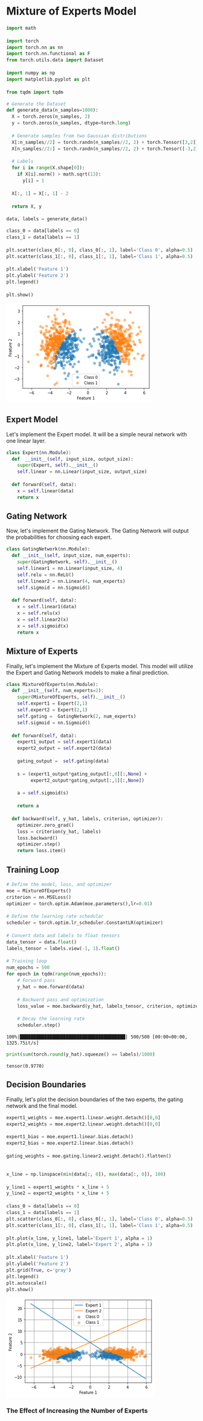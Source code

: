# Mixture of Experts Model


```python
import math

import torch
import torch.nn as nn
import torch.nn.functional as F
from torch.utils.data import Dataset

import numpy as np
import matplotlib.pyplot as plt

from tqdm import tqdm
```


```python
# Generate the Dataset
def generate_data(n_samples=1000):
  X = torch.zeros(n_samples, 2)
  y = torch.zeros(n_samples, dtype=torch.long)

  # Generate samples from two Gaussian distributions
  X[:n_samples//2] = torch.randn(n_samples//2, 2) + torch.Tensor([3,2])
  X[n_samples//2:] = torch.randn(n_samples//2, 2) + torch.Tensor([-3,2])

  # Labels
  for i in range(X.shape[0]):
    if X[i].norm() > math.sqrt(13):
      y[i] = 1

  X[:, 1] = X[:, 1] - 2

  return X, y

data, labels = generate_data()
```


```python
class_0 = data[labels == 0]
class_1 = data[labels == 1]

plt.scatter(class_0[:, 0], class_0[:, 1], label='Class 0', alpha=0.5)
plt.scatter(class_1[:, 0], class_1[:, 1], label='Class 1', alpha=0.5)

plt.xlabel('Feature 1')
plt.ylabel('Feature 2')
plt.legend()

plt.show()
```


    
![png](figures/output_3_0.png)
    


## Expert Model

Let's implement the Expert model. It will be a simple neural network with one linear layer.


```python
class Expert(nn.Module):
  def  __init__(self, input_size, output_size): 
    super(Expert, self).__init__()
    self.linear = nn.Linear(input_size, output_size)
    
  def forward(self, data):
    x = self.linear(data)
    return x
```

## Gating Network

Now, let's implement the Gating Network. The Gating Network will output the probabilities for choosing each expert.


```python
class GatingNetwork(nn.Module):
  def __init__(self, input_size, num_experts):
    super(GatingNetwork, self).__init__()
    self.linear1 = nn.Linear(input_size, 4)
    self.relu = nn.ReLU()
    self.linear2 = nn.Linear(4, num_experts)
    self.sigmoid = nn.Sigmoid()
  
  def forward(self, data): 
    x = self.linear1(data)
    x = self.relu(x)
    x = self.linear2(x)
    x = self.sigmoid(x)
    return x
```

## Mixture of Experts

Finally, let's implement the Mixture of Experts model. This model will utilize the Expert and Gating Network models to make a final prediction.


```python
class MixtureOfExperts(nn.Module):
  def __init__(self, num_experts=2):
    super(MixtureOfExperts, self).__init__()  
    self.expert1 = Expert(2,1)
    self.expert2 = Expert(2,1)
    self.gating =  GatingNetwork(2, num_experts)
    self.sigmoid = nn.Sigmoid()
      
  def forward(self, data):
    expert1_output = self.expert1(data)
    expert2_output = self.expert2(data)  
    
    gating_output =  self.gating(data)

    s = (expert1_output*gating_output[:,0][:,None] + 
         expert2_output*gating_output[:,1][:,None])
    
    a = self.sigmoid(s)
    
    return a

  def backward(self, y_hat, labels, criterion, optimizer): 
    optimizer.zero_grad()
    loss = criterion(y_hat, labels)    
    loss.backward()
    optimizer.step()
    return loss.item()
```

## Training Loop



```python
# Define the model, loss, and optimizer
moe = MixtureOfExperts()
criterion = nn.MSELoss() 
optimizer = torch.optim.Adam(moe.parameters(),lr=0.01)

# Define the learning rate scheduler
scheduler = torch.optim.lr_scheduler.ConstantLR(optimizer) 

# Convert data and labels to float tensors
data_tensor = data.float()
labels_tensor = labels.view(-1, 1).float()

# Training loop
num_epochs = 500 
for epoch in tqdm(range(num_epochs)):
    # Forward pass
    y_hat = moe.forward(data)

    # Backward pass and optimization
    loss_value = moe.backward(y_hat, labels_tensor, criterion, optimizer)

    # Decay the learning rate
    scheduler.step()
```

    100%|███████████████████████████████████████| 500/500 [00:00<00:00, 1325.75it/s]



```python
print(sum(torch.round(y_hat).squeeze() == labels)/1000)
```

    tensor(0.9770)


## Decision Boundaries

Finally, let's plot the decision boundaries of the two experts, the gating network and the final model.


```python
expert1_weights = moe.expert1.linear.weight.detach()[0,0]
expert2_weights = moe.expert2.linear.weight.detach()[0,0]

expert1_bias = moe.expert1.linear.bias.detach()
expert2_bias = moe.expert2.linear.bias.detach()

gating_weights = moe.gating.linear2.weight.detach().flatten()
```


```python

x_line = np.linspace(min(data[:, 0]), max(data[:, 0]), 100)

y_line1 = expert1_weights * x_line + 5
y_line2 = expert2_weights * x_line + 5

class_0 = data[labels == 0]
class_1 = data[labels == 1]
plt.scatter(class_0[:, 0], class_0[:, 1], label='Class 0', alpha=0.5)
plt.scatter(class_1[:, 0], class_1[:, 1], label='Class 1', alpha=0.5)

plt.plot(x_line, y_line1, label='Expert 1', alpha = 1)
plt.plot(x_line, y_line2, label='Expert 2', alpha = 1)

plt.xlabel('Feature 1')
plt.ylabel('Feature 2')
plt.grid(True, c='gray')
plt.legend()
plt.autoscale()
plt.show()
```


    
![png](figures/output_15_0.png)
    


### The Effect of Increasing the Number of Experts


```python

```
